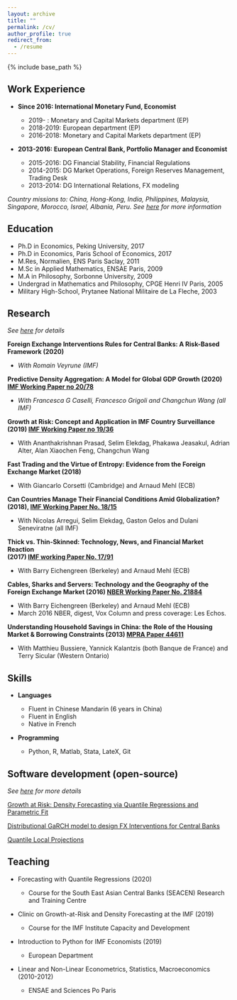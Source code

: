 ```yaml
---
layout: archive
title: ""
permalink: /cv/
author_profile: true
redirect_from:
  - /resume
---
```


{% include base_path %}

## Work Experience

* **Since 2016: International Monetary Fund, Economist**
  * 2019-    : Monetary and Capital Markets department (EP)
  * 2018-2019: European department (EP)
  * 2016-2018: Monetary and Capital Markets department (EP)  


* **2013-2016: European Central Bank, Portfolio Manager and Economist**
  * 2015-2016: DG Financial Stability, Financial Regulations 
  * 2014-2015: DG Market Operations, Foreign Reserves Management, Trading Desk 
  * 2013-2014: DG International Relations, FX modeling  


*Country missions to: China, Hong-Kong, India, Philippines, Malaysia, Singapore, Morocco, Israel, Albania, Peru. See
[here](https://romainlafarguette.github.io/country/) for more information*  


## Education

  * Ph.D in Economics, Peking University, 2017  
  * Ph.D in Economics, Paris School of Economics, 2017  
  * M.Res, Normalien, ENS Paris Saclay, 2011  
  * M.Sc in Applied Mathematics, ENSAE Paris, 2009  
  * M.A in Philosophy, Sorbonne University, 2009  
  * Undergrad in Mathematics and Philosophy, CPGE Henri IV Paris, 2005  
  * Military High-School, Prytanee National Militaire de La Fleche, 2003  

## Research

*See [here](https://romainlafarguette.github.io/research/) for details*  

**Foreign Exchange Interventions Rules for Central Banks: A Risk-Based Framework (2020)**
  * *With Romain Veyrune (IMF)*

**Predictive Density Aggregation: A Model for Global GDP Growth (2020) [IMF
Working Paper no 20/78](https://www.imf.org/en/Publications/WP/Issues/2020/05/29/Predictive-Density-Aggregation-A-Model-for-Global-GDP-Growth-49441)**
  * *With Francesca G Caselli, Francesco Grigoli and Changchun Wang (all IMF)*
  
**Growth at Risk: Concept and Application in IMF Country Surveillance (2019)
  [IMF Working Paper no 19/36](https://www.imf.org/en/Publications/WP/Issues/2019/02/21/Growth-at-Risk-Concept-and-Application-in-IMF-Country-Surveillance-46567)**  
  * With Ananthakrishnan Prasad, Selim Elekdag, Phakawa Jeasakul, Adrian Alter, Alan Xiaochen Feng, Changchun Wang
  
**Fast Trading and the Virtue of Entropy: Evidence from the Foreign Exchange Market (2018)**  
  * With Giancarlo Corsetti (Cambridge) and Arnaud Mehl (ECB)

**Can Countries Manage Their Financial Conditions Amid Globalization?
  (2018), [IMF Working Paper No. 18/15](https://www.imf.org/en/Publications/WP/Issues/2018/01/24/Can-Countries-Manage-Their-Financial-Conditions-Amid-Globalization-45581)**  
  * With Nicolas Arregui, Selim Elekdag, Gaston Gelos and Dulani Seneviratne (all IMF)
      
**Thick vs. Thin-Skinned:  Technology, News, and Financial Market Reaction  
  (2017) [IMF working Paper No. 17/91](https://www.imf.org/en/Publications/WP/Issues/2017/04/07/Thick-vs-44810)**
  * With Barry Eichengreen (Berkeley) and Arnaud Mehl (ECB)

**Cables, Sharks and Servers: Technology and the Geography of the Foreign
  Exchange Market (2016) [NBER Working Paper No. 21884](https://www.nber.org/papers/w21884)**  
  * With Barry Eichengreen (Berkeley) and Arnaud Mehl (ECB)
  * March 2016 NBER, digest, Vox Column and press coverage: Les Echos.

**Understanding Household Savings in China: the Role of the Housing Market &
  Borrowing Constraints (2013) [MPRA Paper 44611](https://ideas.repec.org/p/pra/mprapa/44611.html)**  
  * With Matthieu Bussiere, Yannick Kalantzis (both Banque de France) and Terry Sicular (Western Ontario) 
  

## Skills  
* **Languages**  
  * Fluent in Chinese Mandarin (6 years in China)
  * Fluent in English
  * Native in French
  
* **Programming**  
  * Python, R, Matlab, Stata, LateX, Git


## Software development (open-source)  

*See [here](https://romainlafarguette.github.io/software/) for more details*  

[Growth at Risk: Density Forecasting via Quantile Regressions and Parametric
Fit](https://github.com/IMFGAR/GaR)  

[Distributional GaRCH model to design FX Interventions for Central
Banks](https://github.com/romainlafarguette/varfxi)  

[Quantile Local
Projections](https://github.com/romainlafarguette/quantileproj)  


## Teaching  

* Forecasting with Quantile Regressions (2020)  
  * Course for the South East Asian Central Banks (SEACEN) Research and Training Centre 

* Clinic on Growth-at-Risk and Density Forecasting at the IMF (2019)  
  * Course for the IMF Institute Capacity and Development

* Introduction to Python for IMF Economists (2019)  
  * European Department

* Linear and Non-Linear Econometrics, Statistics, Macroeconomics (2010-2012)  
  * ENSAE and Sciences Po Paris



